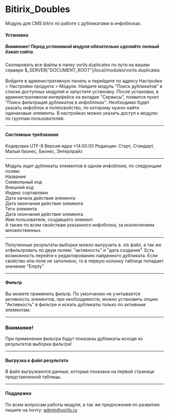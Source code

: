 # Bitirix_Doubles
Модуль для CMS bitrix по работе с дубликатами в инфоблоках.

#### Установка
##### Внимание! Перед установкой модуля обязательно сделайте полный бэкап сайта.
Скопировать все файлы в папку vorlis.duplicates по пути на вашем сервере $_SERVER["DOCUMENT_ROOT"]/local/modules/vorlis.duplicates<br><br>
Войдите в административную панель и перейдите по адресу Настройки > Настройки продукта > Модули. Найдите модуль "Поиск дубликатов" в списке доступных модулей и запустите установку.
После установки, в административном интерфейсе на вкладке "Сервисы", появится пункт "Поиск фильтрация дубликатов в инфоблоках". Необходимо будет указать инфоблок и поле\свойство, по которому нужно найти одинаковые элементы.
В настройках можно указать доступ к модулю по группам пользователей.
________________________
#### Системные требования
Кодировка UTF-8
Версия ядра >14.00.00
Редакции: Старт, Стандарт, Малый бизнес, Бизнес, Энтерпрайз
________________________

Модуль ищет дубликаты элементов в одном инфоблоке, по следующим полям:<br>
Название<br> 
Символьный код<br>
Внешний код<br>
Индекс сортировки<br>
Дата начала действия элемента<br>
Дата окончания действия элемента<br>
Теги элемента<br>
Дата окончания действия элемента<br>
Имя пользователя, создавшего элемент.<br>
А также по всем свойствам указанного инфоблока, за исключением множественных.<br>
________________________

Полученные результаты выборки можно выгрузить в .xls файл, а так же отфильтровать по двум полям: "активность" и "дата создания".
Есть возможность перейти к редактированию найденного дубликата.
Если свойство или поле не заполнено, то в первую колонку таблице попадает значение "Empty"
________________________

#### Фильтр
Вы можете применить фильтр. По умолчанию не учитывается активность элементов, при необходимости, можно установить опцию "Активность" в фильтре и искать дубликаты только по активным элементам.
________________________

### Внимание!
При применении фильтра будут показаны дубликаты исходя из результатов выборки фильтра!
________________________
#### Выгрузка в файл результата
В файл выгружаются данные, которые показана на первой странице представленной таблицы. 
________________________

#### Поддержка
По всем вопросам работы модуля, а так же предложения по развитию пишите на почту: admin@vorlis.ru